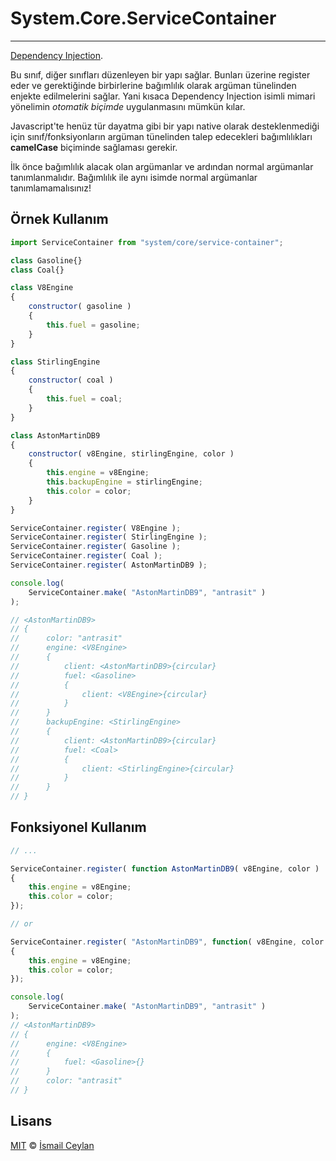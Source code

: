 # System.Core.ServiceContainer
------------------------------------------

[Dependency Injection][source].

Bu sınıf, diğer sınıfları düzenleyen bir yapı sağlar. Bunları üzerine register eder ve gerektiğinde birbirlerine bağımlılık olarak argüman tünelinden enjekte edilmelerini sağlar. Yani kısaca Dependency Injection isimli mimari yönelimin *otomatik biçimde* uygulanmasını mümkün kılar.

Javascript'te henüz tür dayatma gibi bir yapı native olarak desteklenmediği için sınıf/fonksiyonların argüman tünelinden talep edecekleri bağımlılıkları **camelCase** biçiminde sağlaması gerekir.

İlk önce bağımlılık alacak olan argümanlar ve ardından normal argümanlar tanımlanmalıdır. Bağımlılık ile aynı isimde normal argümanlar tanımlamamalısınız!

## Örnek Kullanım

```js
import ServiceContainer from "system/core/service-container";

class Gasoline{}
class Coal{}

class V8Engine
{
	constructor( gasoline )
	{
		this.fuel = gasoline;
	}
}

class StirlingEngine
{
	constructor( coal )
	{
		this.fuel = coal;
	}
}

class AstonMartinDB9
{
	constructor( v8Engine, stirlingEngine, color )
	{
		this.engine = v8Engine;
		this.backupEngine = stirlingEngine;
		this.color = color;
	}
}

ServiceContainer.register( V8Engine );
ServiceContainer.register( StirlingEngine );
ServiceContainer.register( Gasoline );
ServiceContainer.register( Coal );
ServiceContainer.register( AstonMartinDB9 );

console.log(
	ServiceContainer.make( "AstonMartinDB9", "antrasit" )
);

// <AstonMartinDB9>
// {
//		color: "antrasit"
// 		engine: <V8Engine>
//		{
//			client: <AstonMartinDB9>{circular}
//			fuel: <Gasoline>
//			{
//				client: <V8Engine>{circular}
//			}
//		}
//		backupEngine: <StirlingEngine>
//		{
//			client: <AstonMartinDB9>{circular}
//			fuel: <Coal>
//			{
//				client: <StirlingEngine>{circular}
//			}
//		}
// }
```

## Fonksiyonel Kullanım

```js
// ...

ServiceContainer.register( function AstonMartinDB9( v8Engine, color )
{
	this.engine = v8Engine;
	this.color = color;
});

// or

ServiceContainer.register( "AstonMartinDB9", function( v8Engine, color )
{
	this.engine = v8Engine;
	this.color = color;
});

console.log(
	ServiceContainer.make( "AstonMartinDB9", "antrasit" )
);
// <AstonMartinDB9>
// {
// 		engine: <V8Engine>
//		{
//			fuel: <Gasoline>{}
//		}
//		color: "antrasit"
// }
```

## Lisans

[MIT][license] © [İsmail Ceylan][author]

<!-- Linkler -->

[license]: license
[author]: https://github.com/ismailceylan
[source]: https://en.wikipedia.org/wiki/Dependency_injection
